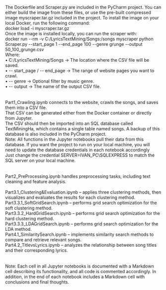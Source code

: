 The Dockerfile and Scraper.py are included in the PyCharm project. You can either build the image from these files, or use the pre-built compressed image myscraper.tar.gz included in the project. To install the image on your local Docker, run the following command: <br>
     docker load -i myscraper.tar.gz<br>
Once the image is installed locally, you can run the scraper with: <br>
     docker run --rm -v C:/LyricsTextMining/Songs:/songs myscraper python Scraper.py --start_page 1 --end_page 100 --genre grunge --output 50_100_grunge.csv<br>
Where:<br>
    • C:/LyricsTextMining/Songs → The location where the CSV file will be saved.<br>
    • -- start_page / -- end_page → The range of website pages you want to crawl.<br>
    • -- genre → Optional filter by music genre.<br>
    • -- output → The name of the output CSV file.<br>
<br>
<br>
Part1_Crawling.ipynb connects to the website, crawls the songs, and saves them into a CSV file.<br>
That CSV can be generated either from the Docker container or directly from Jupyter.<br>
The CSV should then be imported into an SQL database called TextMiningHa, which contains a single table named songs. A backup of this database is also included in the PyCharm project.<br>
Note: All functions in the Jupyter notebooks pull their data from this database. If you want the project to run on your local machine, you will need to update the database credentials in each notebook accordingly<br>
Just change the credential SERVER=IVAN_PC\SQLEXPRESS to match the SQL server on your local machine.<br> 
<br><br>
Part2_PreProcessing.ipynb handles preprocessing tasks, including text cleaning and feature analysis. <br>
<br>
Part3.1_Clustering&Evaluation.ipynb – applies three clustering methods, then visualizes and evaluates the results for each clustering method.<br>
Part3.3.1_SoftGridSearch.ipynb – performs grid search optimization for the soft clustering method.<br>
Part3.3.2_HardGridSearch.ipynb – performs grid search optimization for the hard clustering method.<br>
Part3.3.3_LDAGridSearch.ipynb – performs grid search optimization for the LDA  method.<br>
Part4.1_SimilaritySearch.ipynb – implements similarity search methods to compare and retrieve relevant songs.<br>
Part4.2_TitlevsLyrics.ipynb – analyzes the relationship between song titles and their corresponding lyrics.<br>
<br><br>
Note: Each cell in all Jupyter notebooks is documented with a Markdown cell describing its functionality, and all code is commented accordingly.
In addition, in the end of  each notebook includes a Markdown cell with conclusions and final thoughts. 

